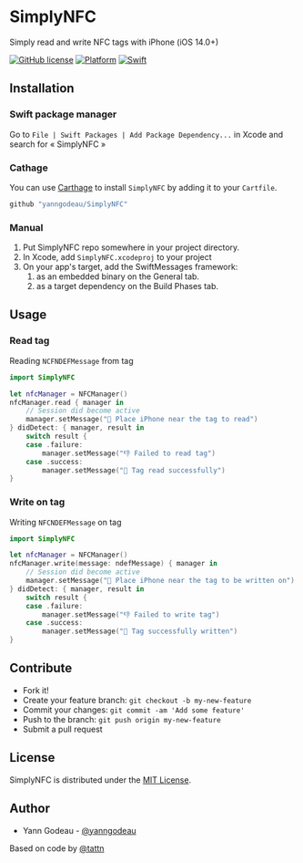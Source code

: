 # SimplyNFC

Simply read and write NFC tags with iPhone (iOS 14.0+)

[![GitHub license](https://img.shields.io/github/license/yanngodeau/SimplyNFC)](https://github.com/yanngodeau/SimplyNFC/blob/main/LICENSE)
[![Platform](https://img.shields.io/badge/plateform-iOS-yellow)](https://github.com/yanngodeau/SimplyNFC)
[![Swift](https://img.shields.io/badge/swift-5.1%2B-orange)](https://swift.org)


## Installation

### Swift package manager

Go to `File | Swift Packages | Add Package Dependency...` in Xcode and search for « SimplyNFC »

### Cathage

You can use [Carthage](https://github.com/Carthage/Carthage) to install `SimplyNFC` by adding it to your `Cartfile`.

```swift
github "yanngodeau/SimplyNFC"
```

### Manual

1. Put SimplyNFC repo somewhere in your project directory.
2. In Xcode, add `SimplyNFC.xcodeproj` to your project
3. On your app's target, add the SwiftMessages framework:
   1. as an embedded binary on the General tab.
   2. as a target dependency on the Build Phases tab.

## Usage

### Read tag

Reading `NCFNDEFMessage` from tag

```swift
import SimplyNFC

let nfcManager = NFCManager()
nfcManager.read { manager in
    // Session did become active
    manager.setMessage("👀 Place iPhone near the tag to read")
} didDetect: { manager, result in
    switch result {
    case .failure:
        manager.setMessage("👎 Failed to read tag")
    case .success:
        manager.setMessage("🙌 Tag read successfully")
}
```

### Write on tag

Writing `NFCNDEFMessage` on tag

```swift
import SimplyNFC

let nfcManager = NFCManager()
nfcManager.write(message: ndefMessage) { manager in
    // Session did become active
    manager.setMessage("👀 Place iPhone near the tag to be written on")
} didDetect: { manager, result in
    switch result {
    case .failure:
        manager.setMessage("👎 Failed to write tag")
    case .success:
        manager.setMessage("🙌 Tag successfully written")
}
```

## Contribute

- Fork it!
- Create your feature branch: `git checkout -b my-new-feature`
- Commit your changes: `git commit -am 'Add some feature'`
- Push to the branch: `git push origin my-new-feature`
- Submit a pull request

## License

SimplyNFC is distributed under the [MIT License](https://mit-license.org).

## Author

- Yann Godeau - [@yanngodeau](https://github.com/yanngodeau)

Based on code by [@tattn](https://github.com/tattn)

